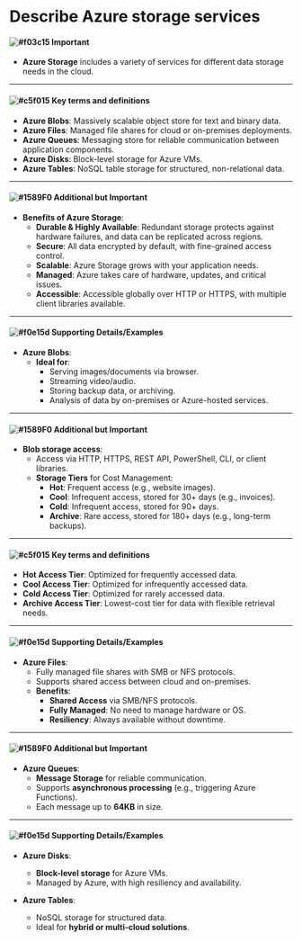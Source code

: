 # Describe Azure storage services

#### ![#f03c15](https://placehold.co/15x15/f03c15/f03c15.png) **Important**

- **Azure Storage** includes a variety of services for different data storage needs in the cloud. 

---

#### ![#c5f015](https://placehold.co/15x15/c5f015/c5f015.png) **Key terms and definitions**

- **Azure Blobs**: Massively scalable object store for text and binary data.
- **Azure Files**: Managed file shares for cloud or on-premises deployments.
- **Azure Queues**: Messaging store for reliable communication between application components.
- **Azure Disks**: Block-level storage for Azure VMs.
- **Azure Tables**: NoSQL table storage for structured, non-relational data.

---

#### ![#1589F0](https://placehold.co/15x15/1589F0/1589F0.png) **Additional but Important**

- **Benefits of Azure Storage**:
  - **Durable & Highly Available**: Redundant storage protects against hardware failures, and data can be replicated across regions.
  - **Secure**: All data encrypted by default, with fine-grained access control.
  - **Scalable**: Azure Storage grows with your application needs.
  - **Managed**: Azure takes care of hardware, updates, and critical issues.
  - **Accessible**: Accessible globally over HTTP or HTTPS, with multiple client libraries available.

---

#### ![#f0e15d](https://placehold.co/15x15/f0e15d/f0e15d.png) **Supporting Details/Examples**

- **Azure Blobs**:
  - **Ideal for**: 
    - Serving images/documents via browser.
    - Streaming video/audio.
    - Storing backup data, or archiving.
    - Analysis of data by on-premises or Azure-hosted services.

---

#### ![#1589F0](https://placehold.co/15x15/1589F0/1589F0.png) **Additional but Important**

- **Blob storage access**: 
  - Access via HTTP, HTTPS, REST API, PowerShell, CLI, or client libraries.
  - **Storage Tiers** for Cost Management:
    - **Hot**: Frequent access (e.g., website images).
    - **Cool**: Infrequent access, stored for 30+ days (e.g., invoices).
    - **Cold**: Infrequent access, stored for 90+ days.
    - **Archive**: Rare access, stored for 180+ days (e.g., long-term backups).

---

#### ![#c5f015](https://placehold.co/15x15/c5f015/c5f015.png) **Key terms and definitions**

- **Hot Access Tier**: Optimized for frequently accessed data.
- **Cool Access Tier**: Optimized for infrequently accessed data.
- **Cold Access Tier**: Optimized for rarely accessed data.
- **Archive Access Tier**: Lowest-cost tier for data with flexible retrieval needs.

---

#### ![#f0e15d](https://placehold.co/15x15/f0e15d/f0e15d.png) **Supporting Details/Examples**

- **Azure Files**:
  - Fully managed file shares with SMB or NFS protocols.
  - Supports shared access between cloud and on-premises.
  - **Benefits**: 
    - **Shared Access** via SMB/NFS protocols.
    - **Fully Managed**: No need to manage hardware or OS.
    - **Resiliency**: Always available without downtime.

---

#### ![#1589F0](https://placehold.co/15x15/1589F0/1589F0.png) **Additional but Important**

- **Azure Queues**:
  - **Message Storage** for reliable communication.
  - Supports **asynchronous processing** (e.g., triggering Azure Functions).
  - Each message up to **64KB** in size.

---

#### ![#f0e15d](https://placehold.co/15x15/f0e15d/f0e15d.png) **Supporting Details/Examples**

- **Azure Disks**:
  - **Block-level storage** for Azure VMs.
  - Managed by Azure, with high resiliency and availability.

- **Azure Tables**:
  - NoSQL storage for structured data.
  - Ideal for **hybrid or multi-cloud solutions**.
